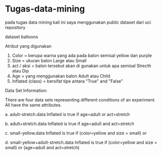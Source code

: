 # Tugas-data-mining

pada tugas data mining kali ini saya menggunakan public dataset dari uci repository 

dataset balloons

Atribut yang digunakan 

1. Color = berupa warna yang ada pada balon semisal yellow dan purple
2. Size = ukuran balon Large atau Small
3. act / aksi = balon tersebut akan di gunakan untuk apa semisal Strecth atau Dip
4. Age = yang menggunakan balon Adult atau Child
5. Inflated (class) = bersifat tipe antara "True" and "False"

Data Set Information:

There are four data sets representing different conditions of an experiment. All have the same attributes.

a. adult-stretch.data Inflated is true if age=adult or act=stretch

b. adult+stretch.data Inflated is true if age=adult and act=stretch

c. small-yellow.data Inflated is true if (color=yellow and size = small) or

d. small-yellow+adult-stretch.data Inflated is true if (color=yellow and size = small) or (age=adult and act=stretch)
